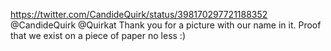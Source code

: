 https://twitter.com/CandideQuirk/status/398170297721188352 @CandideQuirk @Quirkat Thank you for a picture with our name in it. Proof that we exist on a piece of paper no less :)
